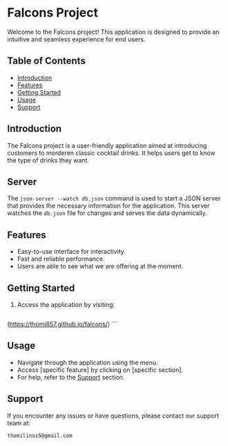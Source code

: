 # Falcons Project

Welcome to the Falcons project! This application is designed to provide an intuitive and seamless experience for end users.

## Table of Contents
- [Introduction](#introduction)
- [Features](#features)
- [Getting Started](#getting-started)
- [Usage](#usage)
- [Support](#support)

## Introduction
The Falcons project is a user-friendly application aimed at introducing customers to morderen classic cocktail drinks. It helps users get to know the type of drinks they want.

## Server

The `json-server --watch db.json` command is used to start a JSON server that provides the necessary information for the application. This server watches the `db.json` file for changes and serves the data dynamically.


## Features
- Easy-to-use interface for interactivity.
- Fast and reliable performance.
- Users are able to see what we are offering at the moment.

## Getting Started
1. Access the application by visiting:
    ```
(https://thomi857.github.io/falcons/)
    ```


## Usage
- Navigate through the application using the menu.
- Access [specific feature] by clicking on [specific section].
- For help, refer to the [Support](#thomilinus5@gmail.com) section.

## Support
If you encounter any issues or have questions, please contact our support team at:
```
thomilinus5@gmail.com
```
